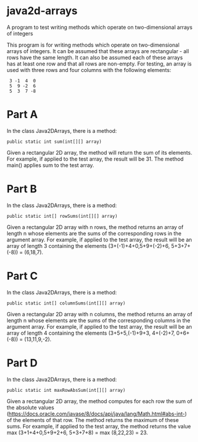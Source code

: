 # java2d-arrays
A program to test writing methods which operate on two-dimensional arrays of integers

This program is for writing methods which operate on two-dimensional arrays of integers. It can be assumed that these arrays are rectangular - all rows have the same length. It can also be assumed each of these arrays has at least one row and that all rows are non-empty. For testing, an array is used with three rows and four columns with the following elements:
```
 3 -1  4  0
 5  9 -2  6
 5  3  7 -8
 ```
 

 # Part A
 
In the class Java2DArrays, there is a method:

```
public static int sum(int[][] array)
```

Given a rectangular 2D array, the method will return the sum of its elements. For example, if applied to the test array, the result will be 31. The method main() applies sum to the test array.

# Part B

In the class Java2DArrays, there is a method:

```
public static int[] rowSums(int[][] array)
```

Given a rectangular 2D array with n rows, the method returns an array of length n whose elements are the sums of the corresponding rows in the argument array. For example, if applied to the test array, the result will be an array of length 3 containing the elements (3+(-1)+4+0,5+9+(-2)+6, 5+3+7+(-8)) = (6,18,7).

# Part C

In the class Java2DArrays, there is a method:

```
public static int[] columnSums(int[][] array)
```

Given a rectangular 2D array with n columns, the method returns an array of length n whose elements are the sums of the corresponding columns in the argument array. For example, if applied to the test array, the result will be an array of length 4 containing the elements (3+5+5,(-1)+9+3, 4+(-2)+7, 0+6+(-8)) = (13,11,9,-2).

# Part D

In the class Java2DArrays, there is a method:

```
public static int maxRowAbsSum(int[][] array)
```

Given a rectangular 2D array, the method computes for each row the sum of the absolute values (https://docs.oracle.com/javase/8/docs/api/java/lang/Math.html#abs-int-) of the elements of that row. The method returns the maximum of these sums. For example, if applied to the test array, the method returns the value max (3+1+4+0,5+9+2+6, 5+3+7+8) = max (8,22,23) = 23.

